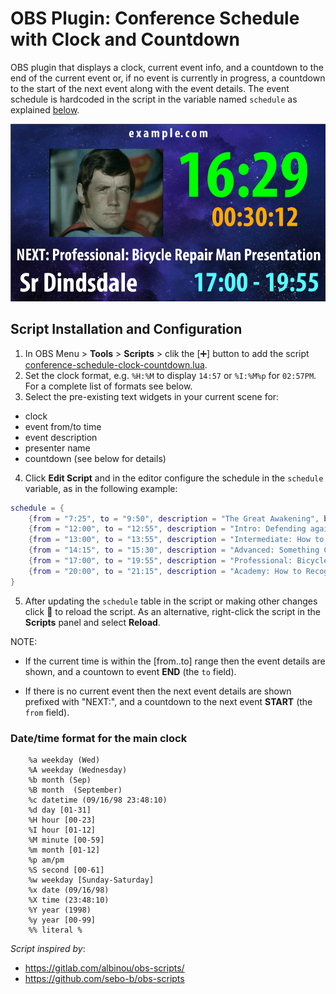 # OBS Plugin: Conference Schedule with Clock and Countdown

OBS plugin that displays a clock, current event info, and a countdown to the end of the current event or, if no event is currently in progress, a countdown to the start of the next event along with the event details. The event schedule is hardcoded in the script in the variable named `schedule` as explained [below](#datetime-format-for-the-main-clock).

![](obs-schedule-clock-countdown.png)


## Script Installation and Configuration

1. In OBS Menu > **Tools** > **Scripts** > clik the [:heavy_plus_sign:] button to add the script [conference-schedule-clock-countdown.lua](conference-schedule-clock-countdown.lua).
2. Set the clock format, e.g. `%H:%M` to display `14:57` or `%I:%M%p` for `02:57PM`. For a complete list of formats see below.
3. Select the pre-existing text widgets in your current scene for:

 - clock
 - event from/to time
 - event description
 - presenter name
 - countdown (see below for details)

4. Click **Edit Script** and in the editor configure the schedule in the `schedule` variable, as in the following example:

```lua
schedule = {
	{from = "7:25", to = "9:50", description = "The Great Awakening", by = "Dr Andale"},
	{from = "12:00", to = "12:55", description = "Intro: Defending against attack with fruit", by = "Dr Dinsdale"},
	{from = "13:00", to = "13:55", description = "Intermediate: How to Irritate People", by = "Prof Pandale"},
	{from = "14:15", to = "15:30", description = "Advanced: Something Completely Different", by = "Br Rindale"},
	{from = "17:00", to = "19:55", description = "Professional: Bicycle Repair Man Presentation", by = "Sr Lindale"},
	{from = "20:00", to = "21:15", description = "Academy: How to Recognise Different Types of Trees", by = "Hon Pindale"},
}
```

5. After updating the `schedule` table in the script or making other changes click :arrows_counterclockwise: to reload the script. As an alternative, right-click the script in the **Scripts** panel and select **Reload**.

NOTE:
* If the current time is within the \[from..to\] range then the event details are shown,
	and a countown to event **END** (the `to` field).

* If there is no current event then the next event details are shown prefixed with "NEXT:",
	and a countdown to the next event **START** (the `from` field).

### Date/time format for the main clock

```
	%a weekday (Wed)
	%A weekday (Wednesday)
	%b month (Sep)
	%B month  (September)
	%c datetime (09/16/98 23:48:10)
	%d day [01-31]
	%H hour [00-23]
	%I hour [01-12]
	%M minute [00-59]
	%m month [01-12]
	%p am/pm
	%S second [00-61]
	%w weekday [Sunday-Saturday]
	%x date (09/16/98)
	%X time (23:48:10)
	%Y year (1998)
	%y year [00-99]
	%% literal %
```

_Script inspired by_:
- https://gitlab.com/albinou/obs-scripts/
- https://github.com/sebo-b/obs-scripts

